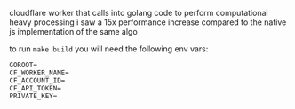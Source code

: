 cloudflare worker that calls into golang code to perform computational heavy processing
i saw a 15x performance increase compared to the native js implementation of the same algo

to run `make build` you will need the following env vars:

```
GOROOT=
CF_WORKER_NAME=
CF_ACCOUNT_ID=
CF_API_TOKEN=
PRIVATE_KEY=
```
